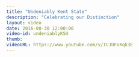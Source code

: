 ```yaml
---
title: "Undeniably Kent State"
description: "Celebrating our Distinction"
layout: video
date: 2016-08-30 12:00:00
video-id: undeniablyKSU
thumb:
videoURL: https://www.youtube.com/v/ICJUFoXqk3E
---
```

